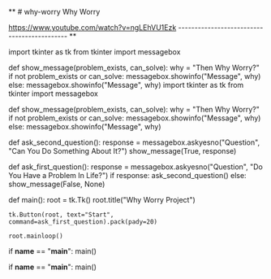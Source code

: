 ** # why-worry
Why Worry

https://www.youtube.com/watch?v=ngLEhVU1Ezk
--------------------------------------------   **

import tkinter as tk
from tkinter import messagebox

def show_message(problem_exists, can_solve):
    why = "Then Why Worry?"
    if not problem_exists or can_solve:
        messagebox.showinfo("Message", why)
    else:
        messagebox.showinfo("Message", why)
import tkinter as tk
from tkinter import messagebox

def show_message(problem_exists, can_solve):
    why = "Then Why Worry?"
    if not problem_exists or can_solve:
        messagebox.showinfo("Message", why)
    else:
        messagebox.showinfo("Message", why)

def ask_second_question():
    response = messagebox.askyesno("Question", "Can You Do Something About It?")
    show_message(True, response)

def ask_first_question():
    response = messagebox.askyesno("Question", "Do You Have a Problem In Life?")
    if response:
        ask_second_question()
    else:
        show_message(False, None)

def main():
    root = tk.Tk()
    root.title("Why Worry Project")
    
    tk.Button(root, text="Start", command=ask_first_question).pack(pady=20)
    
    root.mainloop()

if __name__ == "__main__":
    main()

if __name__ == "__main__":
    main()
